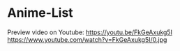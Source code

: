 # Anime-List


Preview video on Youtube: https://youtu.be/FkGeAxukg5I
https://www.youtube.com/watch?v=FkGeAxukg5I/0.jpg
